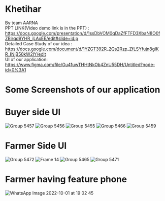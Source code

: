 # Khetihar
By team AARNA
<br>
PPT LINK(Video demo link is in the PPT) : https://docs.google.com/presentation/d/1ssDbVOM0qDaZfFTFD3XbaN8O0fZBirqd9YHR_jLAxEE/edit#slide=id.p
<br>
Detailed Case Study of our idea : https://docs.google.com/document/d/1YZGT392R_2Qs2Rzp_ZfLSYfujn8glKR_INjB50kW2lY/edit
<br>
UI of our application: https://www.figma.com/file/Gu41uwTHHtNkOb4ZnU55DH/Untitled?node-id=0%3A1
<br>
# Some Screenshots of our application
# Buyer side UI
![Group 5457](https://user-images.githubusercontent.com/80596385/193408992-ccee8a34-d759-427b-98c7-29524f1cf1b2.png)
![Group 5456](https://user-images.githubusercontent.com/80596385/193409023-442a7576-fd9b-49a4-a780-1cecc0aebc19.png)
![Group 5455](https://user-images.githubusercontent.com/80596385/193409029-2f42e9e5-74be-4358-8115-a89e70111b84.png)
![Group 5466](https://user-images.githubusercontent.com/80596385/193409040-285be635-f8af-4cb0-b3e4-77cc452d6cc4.png)
![Group 5459](https://user-images.githubusercontent.com/80596385/193409047-d27fbc65-2ac3-4349-b0dd-ab96eb481daf.png)
# Farmer Side UI
![Group 5472](https://user-images.githubusercontent.com/80596385/193409106-b74da522-68aa-4699-a303-474f6fa60531.png)
![Frame 14](https://user-images.githubusercontent.com/80596385/193409138-28428db9-7830-45f9-93e6-064ee5be0457.png)
![Group 5465](https://user-images.githubusercontent.com/80596385/193409315-46b9ce72-9765-4ed0-be63-ad9cb93961a7.png)
![Group 5471](https://user-images.githubusercontent.com/80596385/193409157-a8aabced-0f36-4b88-ad13-3b1493b307c3.png)
# Farmer having feature phone
![WhatsApp Image 2022-10-01 at 19 02 45](https://user-images.githubusercontent.com/80596385/193412056-be8213b0-f236-4818-b698-d2981e3981a1.jpeg)



